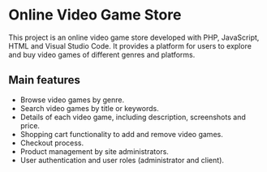 # Online Video Game Store

This project is an online video game store developed with PHP, JavaScript, HTML and Visual Studio Code. It provides a platform for users to explore and buy video games of different genres and platforms.

## Main features

- Browse video games by genre.
- Search video games by title or keywords.
- Details of each video game, including description, screenshots and price.
- Shopping cart functionality to add and remove video games.
- Checkout process.
- Product management by site administrators.
- User authentication and user roles (administrator and client).

